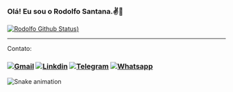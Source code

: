 

### Olá! Eu sou o Rodolfo Santana.✌️👋


 [![Rodolfo Github Status](https://github-readme-stats.vercel.app/api?username=rdsantanali&show_icons=true&theme=radical))](https://github.com/rdsantanali)
 
 

--------------------------------------

Contato: 
### [![Gmail](https://img.shields.io/badge/Gmail-D14836?style=for-the-badge&logo=gmail&logoColor=white)](mailto:rodolfodelimasantana@gmail.com) [![Linkdin](https://img.shields.io/badge/LinkedIn-0077B5?style=for-the-badge&logo=linkedin&logoColor=white)](https://www.linkedin.com/in/rodolfo-santanarj/) [![Telegram](https://img.shields.io/badge/Telegram-2CA5E0?style=for-the-badge&logo=telegram&logoColor=white)](https://t.me/rdsantanali) [![Whatsapp](https://img.shields.io/badge/WhatsApp-25D366?style=for-the-badge&logo=whatsapp&logoColor=white)](https://contate.me/rdsantanali)




  ![Snake animation](https://github.com/rdsantanali/rafaballerini/blob/output/github-contribution-grid-snake.svg)

